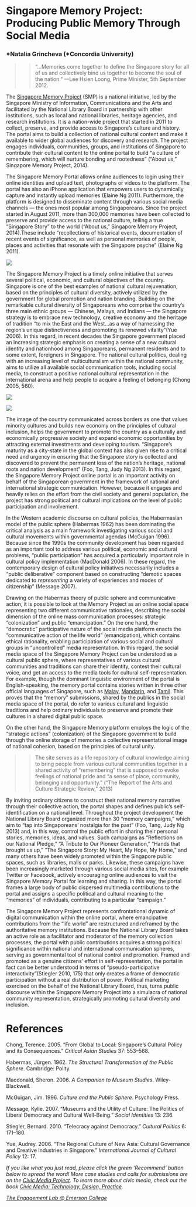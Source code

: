 # Singapore Memory Project: Producing Public Memory Through Social Media

### *Natalia Grincheva (*Concordia University)

> > “…Memories come together to define the Singapore story for all of us and collectively bind us together to become the soul of the nation.” —Lee Hsien Loong, Prime Minister, 5th September 2012.

The [Singapore Memory Project](http://www.singaporememory.sg/) (SMP) is a national initiative, led by the Singapore Ministry of Information, Communications and the Arts and facilitated by the National Library Board in partnership with other institutions, such as local and national libraries, heritage agencies, and research institutions. It is a nation-wide project that started in 2011 to collect, preserve, and provide access to Singapore’s culture and history. The portal aims to build a collection of national cultural content and make it available to wider global audiences for discovery and research. The project engages individuals, communities, groups, and institutions of Singapore to contribute their cultural content to the online portal to build “a culture of remembering, which will nurture bonding and rootedness” (“About us,” Singapore Memory Project, 2014).

The Singapore Memory Portal allows online audiences to login using their online identities and upload text, photographs or videos to the platform. The portal has also an iPhone application that empowers users to dynamically capture and instantly upload memories (Elaine Ng 2011). Furthermore, the platform is designed to disseminate content through various social media channels — the ones most popular among Singaporeans. Since the project started in August 2011, more than 300,000 memories have been collected to preserve and provide access to the national culture, telling a true “Singapore Story” to the world (“About us,” Singapore Memory Project, 2014).These include “recollections of historical events, documentation of recent events of significance, as well as personal memories of people, places and activities that resonate with the Singapore psyche” (Elaine Ng 2011).

![](https://res.cloudinary.com/engagement-lab-home/image/upload/v1/homepage-2.0/news/medium/1_nQYyY7LWAJalSCtcBgELhQ.jpeg)

The Singapore Memory Project is a timely online initiative that serves several political, economic, and cultural objectives of the country. Singapore is one of the best examples of national cultural rejuvenation, based on the principles of cultural diversity, actively utilized by the government for global promotion and nation branding. Building on the remarkable cultural diversity of Singaporeans who comprise the country’s three main ethnic groups — Chinese, Malays, and Indians — the Singapore strategy is to embrace new technology, creative economy and the heritage of tradition “to mix the East and the West…as a way of harnessing the region’s unique distinctiveness and promoting its renewed vitality”(Yue 2006). In this regard, in recent decades the Singapore government placed an increasing strategic emphasis on creating a sense of a new cultural identity and nationhood among Singaporeans, permanent residents and to some extent, foreigners in Singapore. The national cultural politics, dealing with an increasing level of multiculturalism within the national community, aims to utilize all available social communication tools, including social media, to construct a positive national cultural representation in the international arena and help people to acquire a feeling of belonging (Chong 2005, 560).

![](https://res.cloudinary.com/engagement-lab-home/image/upload/v1/homepage-2.0/news/medium/1_U2cCLrFfzergFjn2aZavwA.jpeg)

![](https://res.cloudinary.com/engagement-lab-home/image/upload/v1/homepage-2.0/news/medium/1_McT3FeLUKydiEiANvSHtmQ.jpeg)

The image of the country communicated across borders as one that values minority cultures and builds new economy on the principles of cultural inclusion, helps the government to promote the country as a culturally and economically progressive society and expand economic opportunities by attracting external investments and developing tourism. “Singapore’s maturity as a city-state in the global context has also given rise to a critical need and urgency in ensuring that the Singapore story is collected and discovered to prevent the permanent loss of the nation’s heritage, national roots and nation development” (Foo, Tang, Judy Ng 2013). In this regard, the Singapore Memory Project online portal is an important activity on behalf of the Singaporean government in the framework of national and international strategic communication. However, because it engages and heavily relies on the effort from the civil society and general population, the project has strong political and cultural implications on the level of public participation and involvement.

In the Western academic discourse on cultural policies, the Habermasian model of the public sphere (Habermas 1962) has been dominating the critical analysis as a main framework investigating various social and cultural movements within governmental agendas (McGuigan 1996). Because since the 1990s the community development has been regarded as an important tool to address various political, economic and cultural problems, “public participation” has acquired a particularly important role in cultural policy implementation (MacDonald 2006). In these regard, the contemporary design of cultural policy initiatives necessarily includes a “public deliberative” component based on constructing “demotic spaces dedicated to _representing_ a variety of experiences and modes of citizenship” (Message 2007).

Drawing on the Habermas theory of public sphere and communicative action, it is possible to look at the Memory Project as an online social space representing two different communicative rationales, describing the social dimension of the online mass communication processes: strategic “colonization” and public “emancipation.” On the one hand, the “democratic” participative nature of the social media platform enacts the “communicative action of the life world” (emancipation), which contains ethical rationality, enabling participation of various social and cultural groups in “uncontrolled” media representation. In this regard, the social media space of the Singapore Memory Project can be understood as a cultural public sphere, where representatives of various cultural communities and traditions can share their identity, contest their cultural voice, and get an access to the media tools for cultural self-representation. For example, though the dominant linguistic environment of the portal is English-speaking, the memory portal contains stories written in three other official languages of Singapore, such as [Malay](http://en.wikipedia.org/wiki/Malay_language%22%20%5Co%20%22Malay%20language), [Mandarin](http://en.wikipedia.org/wiki/Standard_Chinese%22%20%5Co%20%22Standard%20Chinese), and [Tamil](http://en.wikipedia.org/wiki/Tamil_language%22%20%5Co%20%22Tamil%20language). This proves that the “memory” submissions, shared by the publics in the social media space of the portal, do refer to various cultural and linguistic traditions and help ordinary individuals to preserve and promote their cultures in a shared digital public space.

On the other hand, the Singapore Memory platform employs the logic of the “strategic actions” (colonization) of the Singapore government to build through the online storage of memories a collective representational image of national cohesion, based on the principles of cultural unity.

> > The site serves as a life repository of cultural knowledge aiming to bring people from various cultural communities together in a shared activity of “remembering” that is supposed to evoke feelings of national pride and “a sense of place, community, belonging and opportunity.” (“The Report of the Arts and Culture Strategic Review,” 2013)

By inviting ordinary citizens to construct their national memory narrative through their collective action, the portal shapes and defines public’s self-identification on a national level. Throughout the project development the National Library Board organized more than 30 “memory campaigns,” which aim to “tap into Singaporeans’ nostalgia for the past” (Foo, Tang, Judy Ng 2013) and, in this way, control the public effort in sharing their personal stories, memories, ideas, and values. Such campaigns as “Reflections on our National Pledge,” “A Tribute to Our Pioneer Generation,” “Hands that brought us up,” “The Singapore Story: My Heart, My Hope, My Home,” and many others have been widely promoted within the Singapore public spaces, such as libraries, malls or parks. Likewise, these campaigns have been increasingly marketed through various social media sites, for example Twitter or Facebook, actively encouraging online audiences to visit the Singapore Memory Portal for learning and sharing. In this way, the portal frames a large body of public dispersed multimedia contributions to the portal and assigns a specific political and cultural meaning to the “memories” of individuals, contributing to a particular “campaign.”

The Singapore Memory Project represents confrontational dynamic of digital communication within the online portal, where emancipative contributions from the “life world” are restructured and reframed by the authoritative memory institutions. Because the National Library Board takes an active role as a facilitator and moderator of the memory collection processes, the portal with public contributions acquires a strong political significance within national and international communication spheres, serving as governmental tool of national control and promotion. Framed and promoted as a genuine citizens’ effort in self-representation, the portal in fact can be better understood in terms of “pseudo-participative interactivity”(Stiegler 2010, 175) that only creates a frame of democratic participation without a real distribution of power. Political marketing exercised on the behalf of the National Library Board, thus, turns public discourse within the Singapore Memory Project into a simulacra of national community representation, strategically promoting cultural diversity and inclusion.

# References

Chong, Terence. 2005. “From Global to Local: Singapore’s Cultural Policy and its Consequences.” _Critical Asian Studies_ 37: 553–568.

Habermas, Jürgen. 1962. _The Structural Transformation of the Public Sphere_. Cambridge: Polity.

Macdonald, Sheron. 2006. _A Companion to Museum Studies_. Wiley-Blackwell.

McGuigan, Jim. 1996. _Culture and the Public Sphere_. Psychology Press.

Message, Kylie. 2007. “Museums and the Utility of Culture: The Politics of Liberal Democracy and Cultural Well-Being.” _Social Identities_ 13: 236.

Stiegler, Bernard. 2010. “Telecracy against Democracy.” _Cultural Politics_ 6: 171–180.

Yue, Audrey. 2006. “The Regional Culture of New Asia: Cultural Governance and Creative Industries in Singapore.” _International Journal of Cultural Policy_ 12: 17.

_If you like what you just read, please click the green ‘Recommend’ button below to spread the word! More case studies and calls for submissions are on the [Civic Media Project](http://www.civicmediaproject.com). To learn more about civic media, check out the book [Civic Media: Technology, Design, Practice](https://mitpress.mit.edu/books/civic-media)._

[_The Engagement Lab @ Emerson College_](http://elab.emerson.edu)

